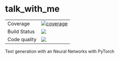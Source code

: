 # talk_with_me

<table>
<tr>
  <td>Coverage</td>
  <td>
    <a href="https://codecov.io/github/slgero/talk_with_me">
    <img src="https://codecov.io/github/slgero/talk_with_me/coverage.svg?branch=master" alt="coverage" />
    </a>
  </td>
</tr>
<tr>
  <td>Build Status</td>
  <td>
    <a href='https://github.com/slgero/talk_with_me/actions'>
    <img src="https://github.com/slgero/talk_with_me/workflows/CI/badge.svg?branch=master" />
    </a>
  </td>
</tr>
<tr>
  <td>Code quality</td>
  <td>
    <a href='https://www.codefactor.io/repository/github/slgero/talk_with_me'>
    <img src="https://img.shields.io/codefactor/grade/github/slgero/talk_with_me?logo=codefactor&style=flat-square" />
    </a>
  </td>
</tr>
</table>


Text generation with an Neural Networks with PyTorch
